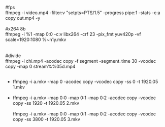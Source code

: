 #fps<br/>
ffmpeg -i video.mp4 -filter:v "setpts=PTS/1.5" -progress pipe:1 -stats -c:a copy out.mp4 -y
<br/>
<br/>
#x264 8b<br/>
ffmpeg -i %1 -map 0:0 -c:v libx264 -crf 23 -pix_fmt yuv420p -vf scale=1920:1080 %~n1y.mkv
<br/>
<br/>
<br/>
#divide<br/>
ffmpeg -i chi.mp4 -acodec copy -f segment -segment_time 30 -vcodec copy -map 0 stream%%05d.mp4
<br/><br/>
* ffmpeg -i a.mkv -map 0 -acodec copy -vcodec copy -ss 0 -t 1920.05 1.mkv
<br/><br/>
* ffmpeg -i a.mkv -map 0:0 -map 0:1 -map 0:2 -acodec copy -vcodec copy -ss 1920 -t 1920.05 2.mkv
<br/><br/>
ffmpeg -i a.mkv -map 0:0 -map 0:1 -map 0:2 -acodec copy -vcodec copy -ss 3800 -t 1920.05 3.mkv
